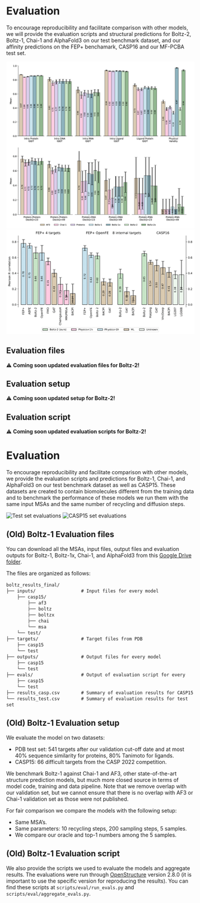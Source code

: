# Evaluation

To encourage reproducibility and facilitate comparison with other models, we will provide the evaluation scripts and structural predictions for Boltz-2, Boltz-1, Chai-1 and AlphaFold3 on our test benchmark dataset, and our affinity predictions on the FEP+ benchamark, CASP16 and our MF-PCBA test set.

![Test set evaluations](plot_test_boltz2.png)
![Affinity test sets evaluations](pearson_plot.png)


## Evaluation files
⚠️ **Coming soon updated evaluation files for Boltz-2!**


## Evaluation setup
⚠️ **Coming soon updated setup for Boltz-2!**


## Evaluation script
⚠️ **Coming soon updated evaluation scripts for Boltz-2!**

# Evaluation

To encourage reproducibility and facilitate comparison with other models, we provide the evaluation scripts and predictions for Boltz-1, Chai-1, and AlphaFold3 on our test benchmark dataset as well as CASP15. These datasets are created to contain biomolecules different from the training data and to benchmark the performance of these models we run them with the same input MSAs and the same number of recycling and diffusion steps.

![Test set evaluations](../docs/plot_test.png)
![CASP15 set evaluations](../docs/plot_casp.png)


## (Old) Boltz-1 Evaluation files

You can download all the MSAs, input files, output files and evaluation outputs for Boltz-1, Boltz-1x, Chai-1, and AlphaFold3 from this [Google Drive folder](https://drive.google.com/file/d/1JvHlYUMINOaqPTunI9wBYrfYniKgVmxf/view?usp=sharing). 

The files are organized as follows:

```
boltz_results_final/
├── inputs/                 # Input files for every model
    ├── casp15/
        ├── af3
        ├── boltz
        ├── boltzx
        ├── chai
        └── msa
    └── test/
├── targets/                # Target files from PDB
    ├── casp15
    └── test
├── outputs/                # Output files for every model
    ├── casp15
    └── test
├── evals/                  # Output of evaluation script for every
    ├── casp15
    └── test
├── results_casp.csv        # Summary of evaluation results for CASP15
└── results_test.csv        # Summary of evaluation results for test set
```

## (Old) Boltz-1 Evaluation setup

We evaluate the model on two datasets:
 - PDB test set: 541 targets after our validation cut-off date and at most 40% sequence similarity for proteins, 80% Tanimoto for ligands.
 - CASP15: 66 difficult targets from the CASP 2022 competition. 

We benchmark Boltz-1 against Chai-1 and AF3, other state-of-the-art structure prediction models, but much more closed source in terms of model code, training and data pipeline. Note that we remove overlap with our validation set, but we cannot ensure that there is no overlap with AF3 or Chai-1 validation set as those were not published. 

For fair comparison we compare the models with the following setup:
 - Same MSA’s.
 - Same parameters: 10 recycling steps, 200 sampling steps, 5 samples.
 - We compare our oracle and top-1 numbers among the 5 samples.


## (Old) Boltz-1 Evaluation script

We also provide the scripts we used to evaluate the models and aggregate results. The evaluations were run through [OpenStructure](https://openstructure.org/docs/2.9.0/) version 2.8.0 (it is important to use the specific version for reproducing the results). You can find these scripts at `scripts/eval/run_evals.py` and `scripts/eval/aggregate_evals.py`.
